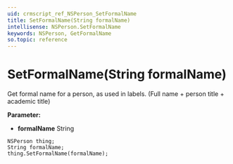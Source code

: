 ```yaml
---
uid: crmscript_ref_NSPerson_SetFormalName
title: SetFormalName(String formalName)
intellisense: NSPerson.SetFormalName
keywords: NSPerson, GetFormalName
so.topic: reference
---
```


# SetFormalName(String formalName)

Get formal name for a person, as used in labels. (Full name + person title + academic title)

**Parameter:** 
 - **formalName** String

```crmscript
NSPerson thing;
String formalName;
thing.SetFormalName(formalName);
```

